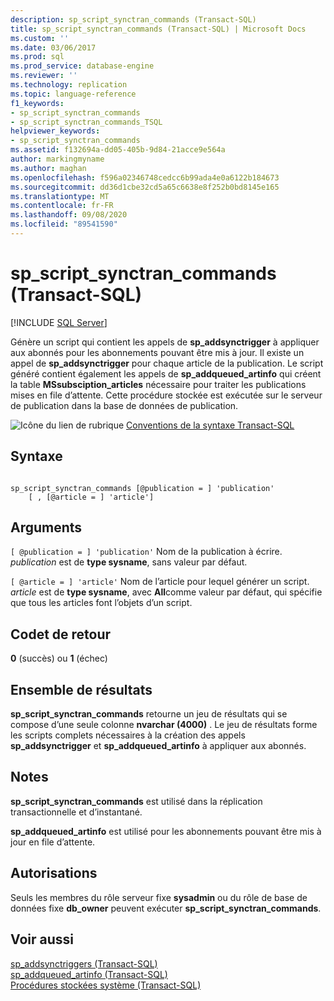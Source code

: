 ```yaml
---
description: sp_script_synctran_commands (Transact-SQL)
title: sp_script_synctran_commands (Transact-SQL) | Microsoft Docs
ms.custom: ''
ms.date: 03/06/2017
ms.prod: sql
ms.prod_service: database-engine
ms.reviewer: ''
ms.technology: replication
ms.topic: language-reference
f1_keywords:
- sp_script_synctran_commands
- sp_script_synctran_commands_TSQL
helpviewer_keywords:
- sp_script_synctran_commands
ms.assetid: f132694a-dd05-405b-9d84-21acce9e564a
author: markingmyname
ms.author: maghan
ms.openlocfilehash: f596a02346748cedcc6b99ada4e0a6122b184673
ms.sourcegitcommit: dd36d1cbe32cd5a65c6638e8f252b0bd8145e165
ms.translationtype: MT
ms.contentlocale: fr-FR
ms.lasthandoff: 09/08/2020
ms.locfileid: "89541590"
---
```

# <a name="sp_script_synctran_commands-transact-sql"></a>sp_script_synctran_commands (Transact-SQL)
[!INCLUDE [SQL Server](../../includes/applies-to-version/sqlserver.md)]

  Génère un script qui contient les appels de **sp_addsynctrigger** à appliquer aux abonnés pour les abonnements pouvant être mis à jour. Il existe un appel de **sp_addsynctrigger** pour chaque article de la publication. Le script généré contient également les appels de **sp_addqueued_artinfo** qui créent la table **MSsubsciption_articles** nécessaire pour traiter les publications mises en file d’attente. Cette procédure stockée est exécutée sur le serveur de publication dans la base de données de publication.  
  
 ![Icône du lien de rubrique](../../database-engine/configure-windows/media/topic-link.gif "Icône du lien de rubrique") [Conventions de la syntaxe Transact-SQL](../../t-sql/language-elements/transact-sql-syntax-conventions-transact-sql.md)  
  
## <a name="syntax"></a>Syntaxe  
  
```  
  
sp_script_synctran_commands [@publication = ] 'publication'  
    [ , [@article = ] 'article']  
```  
  
## <a name="arguments"></a>Arguments  
`[ @publication = ] 'publication'` Nom de la publication à écrire. *publication* est de **type sysname**, sans valeur par défaut.  
  
`[ @article = ] 'article'` Nom de l’article pour lequel générer un script. *article* est de **type sysname**, avec **All**comme valeur par défaut, qui spécifie que tous les articles font l’objets d’un script.  
  
## <a name="return-code-values"></a>Codet de retour  
 **0** (succès) ou **1** (échec)  
  
## <a name="results-set"></a>Ensemble de résultats  
 **sp_script_synctran_commands** retourne un jeu de résultats qui se compose d’une seule colonne **nvarchar (4000)** . Le jeu de résultats forme les scripts complets nécessaires à la création des appels **sp_addsynctrigger** et **sp_addqueued_artinfo** à appliquer aux abonnés.  
  
## <a name="remarks"></a>Notes  
 **sp_script_synctran_commands** est utilisé dans la réplication transactionnelle et d’instantané.  
  
 **sp_addqueued_artinfo** est utilisé pour les abonnements pouvant être mis à jour en file d’attente.  
  
## <a name="permissions"></a>Autorisations  
 Seuls les membres du rôle serveur fixe **sysadmin** ou du rôle de base de données fixe **db_owner** peuvent exécuter **sp_script_synctran_commands**.  
  
## <a name="see-also"></a>Voir aussi  
 [sp_addsynctriggers &#40;Transact-SQL&#41;](../../relational-databases/system-stored-procedures/sp-addsynctriggers-transact-sql.md)   
 [sp_addqueued_artinfo &#40;Transact-SQL&#41;](../../relational-databases/system-stored-procedures/sp-addqueued-artinfo-transact-sql.md)   
 [Procédures stockées système &#40;Transact-SQL&#41;](../../relational-databases/system-stored-procedures/system-stored-procedures-transact-sql.md)  
  
  
